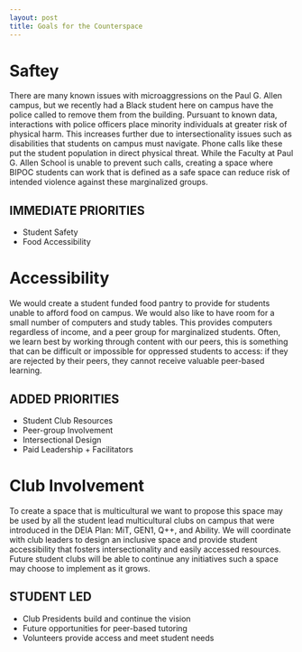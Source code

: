 ```yaml
---
layout: post
title: Goals for the Counterspace
---
```


# Saftey
There are many known issues with microaggressions on the Paul G. Allen campus, but we recently had a Black student here on campus have the police called to remove them from the building. Pursuant to known data, interactions with police officers place minority individuals at greater risk of physical harm. This increases further due to intersectionality issues such as disabilities that students on campus must navigate. Phone calls like these put the student population in direct physical threat. While the Faculty at Paul G. Allen School is unable to prevent such calls, creating a space where BIPOC students can work that is defined as a safe space can reduce risk of intended violence against these marginalized groups.

## IMMEDIATE PRIORITIES
- Student Safety
- Food Accessibility

# Accessibility
We would create a student funded food pantry to provide for students unable to afford food on campus. We would also like to have room for a small number of computers and study tables. This provides computers regardless of income, and a peer group for marginalized students. Often, we learn best by working through content with our peers, this is something that can be difficult or impossible for oppressed students to access: if they are rejected by their peers, they cannot receive valuable peer-based learning.

## ADDED PRIORITIES
- Student Club Resources
- Peer-group Involvement
- Intersectional Design
- Paid Leadership + Facilitators

# Club Involvement
To create a space that is multicultural we want to propose this space may be used by all the student lead multicultural clubs on campus that were introduced in the DEIA Plan: MiT, GEN1, Q++, and Ability. We will coordinate with club leaders to design an inclusive space and provide student accessibility that fosters intersectionality and easily accessed resources. Future student clubs will be able to continue any initiatives such a space may choose to implement as it grows.

## STUDENT LED
- Club Presidents build and continue the vision
- Future opportunities for peer-based tutoring
- Volunteers provide access and meet student needs
